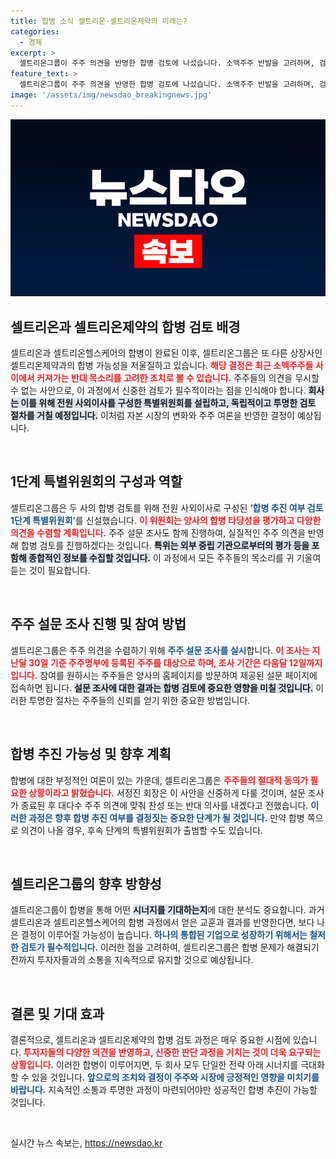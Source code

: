 ```yaml
---
title: 합병 소식 셀트리온·셀트리온제약의 미래는?
categories:
  - 경제
excerpt: >
  셀트리온그룹이 주주 의견을 반영한 합병 검토에 나섰습니다. 소액주주 반발을 고려하며, 검토위 구성과 설문 조사를 통해 통합 셀트리온의 다음 단계를 모색합니다. 과연 주주들의 선택은?
feature_text: >
  셀트리온그룹이 주주 의견을 반영한 합병 검토에 나섰습니다. 소액주주 반발을 고려하며, 검토위 구성과 설문 조사를 통해 통합 셀트리온의 다음 단계를 모색합니다. 과연 주주들의 선택은?
image: '/assets/img/newsdao_breakingnews.jpg'
---
```


<p><img src="/assets/img/newsdao_breakingnews.jpg" alt="ontimetimes 속보" /></p>

<h2 data-ke-size="size26">셀트리온과 셀트리온제약의 합병 검토 배경</h2>

<p data-ke-size="size16">셀트리온과 셀트리온헬스케어의 합병이 완료된 이후, 셀트리온그룹은 또 다른 상장사인 셀트리온제약과의 합병 가능성을 저울질하고 있습니다. <b><span style="color: #ee2323;">해당 결정은 최근 소액주주들 사이에서 커져가는 반대 목소리를 고려한 조치로 볼 수 있습니다.</span></b> 주주들의 의견을 무시할 수 없는 사안으로, 이 과정에서 신중한 검토가 필수적이라는 점을 인식해야 합니다. <b><span style="background-color: #21538527;">회사는 이를 위해 전원 사외이사를 구성한 특별위원회를 설립하고, 독립적이고 투명한 검토 절차를 거칠 예정입니다.</span></b> 이처럼 자본 시장의 변화와 주주 여론을 반영한 결정이 예상됩니다.</p>

<p data-ke-size="size16">&nbsp;</p>

<h2 data-ke-size="size26">1단계 특별위원회의 구성과 역할</h2>

<p data-ke-size="size16">셀트리온그룹은 두 사의 합병 검토를 위해 전원 사외이사로 구성된 <b><span style="color: #1a5490;">‘합병 추진 여부 검토 1단계 특별위원회’</span></b>를 신설했습니다. <b><span style="color: #ee2323;">이 위원회는 양사의 합병 타당성을 평가하고 다양한 의견을 수렴할 계획입니다.</span></b> 주주 설문 조사도 함께 진행하여, 실질적인 주주 의견을 반영해 합병 검토를 진행하겠다는 것입니다. <b><span style="background-color: #21538527;">특위는 외부 중립 기관으로부터의 평가 등을 포함해 종합적인 정보를 수집할 것입니다.</span></b> 이 과정에서 모든 주주들의 목소리를 귀 기울여 듣는 것이 필요합니다.</p>

<p data-ke-size="size16">&nbsp;</p>

<h2 data-ke-size="size26">주주 설문 조사 진행 및 참여 방법</h2>

<p data-ke-size="size16">셀트리온그룹은 주주 의견을 수렴하기 위해 <b><span style="color: #1a5490;">주주 설문 조사를 실시</span></b>합니다. <b><span style="color: #ee2323;">이 조사는 지난달 30일 기준 주주명부에 등록된 주주를 대상으로 하며, 조사 기간은 다음달 12일까지입니다.</span></b> 참여를 원하시는 주주들은 양사의 홈페이지를 방문하여 제공된 설문 페이지에 접속하면 됩니다. <b><span style="background-color: #21538527;">설문 조사에 대한 결과는 합병 검토에 중요한 영향을 미칠 것입니다.</span></b> 이러한 투명한 절차는 주주들의 신뢰를 얻기 위한 중요한 방법입니다.</p>

<p data-ke-size="size16">&nbsp;</p>

<h2 data-ke-size="size26">합병 추진 가능성 및 향후 계획</h2>

<p data-ke-size="size16">합병에 대한 부정적인 여론이 있는 가운데, 셀트리온그룹은 <b><span style="color: #ee2323;">주주들의 절대적 동의가 필요한 상황이라고 밝혔습니다.</span></b> 서정진 회장은 이 사안을 신중하게 다룰 것이며, 설문 조사가 종료된 후 대다수 주주 의견에 맞춰 찬성 또는 반대 의사를 내겠다고 전했습니다. <b><span style="color: #1a5490;">이러한 과정은 향후 합병 추진 여부를 결정짓는 중요한 단계가 될 것입니다.</span></b> 만약 합병 쪽으로 의견이 나올 경우, 후속 단계의 특별위원회가 출범할 수도 있습니다.</p>

<p data-ke-size="size16">&nbsp;</p>

<h2 data-ke-size="size26">셀트리온그룹의 향후 방향성</h2>

<p data-ke-size="size16">셀트리온그룹이 합병을 통해 어떤 <b><span style="background-color: #21538527;">시너지를 기대하는지</span></b>에 대한 분석도 중요합니다. 과거 셀트리온과 셀트리온헬스케어의 합병 과정에서 얻은 교훈과 결과를 반영한다면, 보다 나은 결정이 이루어질 가능성이 높습니다. <b><span style="color: #1a5490;">하나의 통합된 기업으로 성장하기 위해서는 철저한 검토가 필수적입니다.</span></b> 이러한 점을 고려하여, 셀트리온그룹은 합병 문제가 해결되기 전까지 투자자들과의 소통을 지속적으로 유지할 것으로 예상됩니다.</p>

<p data-ke-size="size16">&nbsp;</p>

<h2 data-ke-size="size26">결론 및 기대 효과</h2>

<p data-ke-size="size16">결론적으로, 셀트리온과 셀트리온제약의 합병 검토 과정은 매우 중요한 시점에 있습니다. <b><span style="color: #ee2323;">투자자들의 다양한 의견을 반영하고, 신중한 판단 과정을 거치는 것이 더욱 요구되는 상황입니다.</span></b> 이러한 합병이 이루어지면, 두 회사 모두 단일한 전략 아래 시너지를 극대화할 수 있을 것입니다. <b><span style="color: #1a5490;">앞으로의 조치와 결정이 주주와 시장에 긍정적인 영향을 미치기를 바랍니다.</span></b> 지속적인 소통과 투명한 과정이 마련되어야만 성공적인 합병 추진이 가능할 것입니다.</p>

<p data-ke-size="size16">&nbsp;</p>
실시간 뉴스 속보는, <a href="https://newsdao.kr" rel="dofollow">https://newsdao.kr</a>


